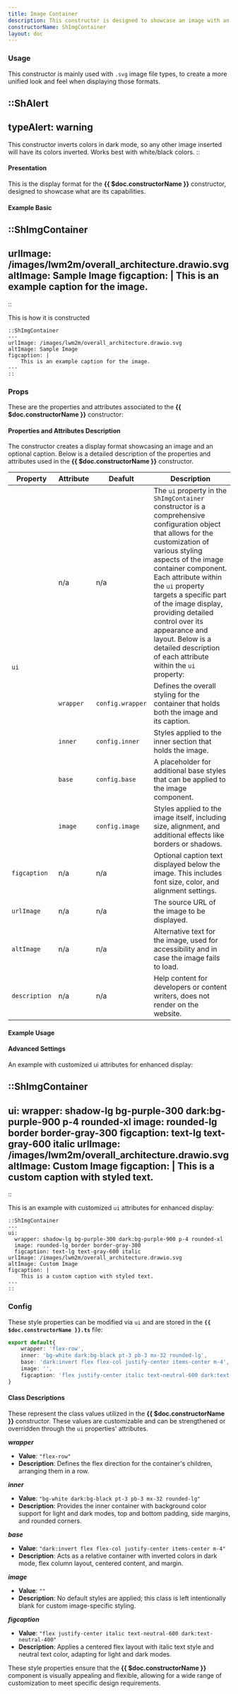 ```yaml
---
title: Image Container
description: This constructor is designed to showcase an image with an optional caption, providing flexibility in displaying images and captions in various layouts.
constructorName: ShImgContainer
layout: doc
---
```


### Usage
This constructor is mainly used with `.svg` image file types, to create a more unified look and feel when displaying those formats.

::ShAlert
---
typeAlert: warning
---
This constructor inverts colors in dark mode, so any other image inserted will have its colors inverted. Works best with white/black colors.
::

#### Presentation
This is the display format for the <b>{{ $doc.constructorName }}</b> constructor, designed to showcase what are its capabilities.

#### Example Basic

::ShImgContainer
---
urlImage: /images/lwm2m/overall_architecture.drawio.svg
altImage: Sample Image
figcaption: |
    This is an example caption for the image.
---
::

This is how it is constructed

```mdc
::ShImgContainer
---
urlImage: /images/lwm2m/overall_architecture.drawio.svg
altImage: Sample Image
figcaption: |
    This is an example caption for the image.
---
::
```

### Props
These are the properties and attributes associated to the <b>{{ $doc.constructorName }}</b> constructor:

#### Properties and Attributes Description
The constructor creates a display format showcasing an image and an optional caption. Below is a detailed description of the properties and attributes used in the <b>{{ $doc.constructorName }}</b> constructor.

<table>
  <thead>
    <tr>
      <th>Property</th>
      <th>Attribute</th>
      <th>Deafult</th>
      <th>Description</th>
    </tr>
  </thead>
  <tbody>
    <tr>
      <td rowspan="5"><code>ui</code></td>
      <td>n/a</td>
      <td>n/a</td>
      <td>The <code>ui</code> property in the <code>ShImgContainer</code> constructor is a comprehensive configuration object that allows for the customization of various styling aspects of the image container component. Each attribute within the <code>ui</code> property targets a specific part of the image display, providing detailed control over its appearance and layout. Below is a detailed description of each attribute within the <code>ui</code> property:</td>
    </tr>
    <tr>
      <td><code>wrapper</code></td>
      <td><code>config.wrapper</code></td>
      <td>Defines the overall styling for the container that holds both the image and its caption.</td>
    </tr>
    <tr>
      <td><code>inner</code></td>
      <td><code>config.inner</code></td>
      <td>Styles applied to the inner section that holds the image.</td>
    </tr>
    <tr>
      <td><code>base</code></td>
      <td><code>config.base</code></td>
      <td>A placeholder for additional base styles that can be applied to the image component.</td>
    </tr>
    <tr>
      <td><code>image</code></td>
      <td><code>config.image</code></td>
      <td>Styles applied to the image itself, including size, alignment, and additional effects like borders or shadows.</td>
    </tr>
    <tr>
      <td><code>figcaption</code></td>
      <td>n/a</td>
      <td>n/a</td>
      <td>Optional caption text displayed below the image. This includes font size, color, and alignment settings.</td>
    </tr>
    <tr>
      <td><code>urlImage</code></td>
      <td>n/a</td>
      <td>n/a</td>
      <td>The source URL of the image to be displayed.</td>
    </tr>
    <tr>
      <td><code>altImage</code></td>
      <td>n/a</td>
      <td>n/a</td>
      <td>Alternative text for the image, used for accessibility and in case the image fails to load.</td>
    </tr>
    <tr>
      <td><code>description</code></td>
      <td>n/a</td>
      <td>n/a</td>
      <td>Help content for developers or content writers, does not render on the website.</td>
    </tr>
  </tbody>
</table>

#### Example Usage
#### Advanced Settings
An example with customized ui attributes for enhanced display:

::ShImgContainer
---
ui:
  wrapper: shadow-lg bg-purple-300 dark:bg-purple-900 p-4 rounded-xl
  image: rounded-lg border border-gray-300
  figcaption: text-lg text-gray-600 italic
urlImage: /images/lwm2m/overall_architecture.drawio.svg
altImage: Custom Image
figcaption: |
    This is a custom caption with styled text.
---
::

This is an example with customized `ui` attributes for enhanced display:

```mdc
::ShImgContainer
---
ui:
  wrapper: shadow-lg bg-purple-300 dark:bg-purple-900 p-4 rounded-xl
  image: rounded-lg border border-gray-300
  figcaption: text-lg text-gray-600 italic
urlImage: /images/lwm2m/overall_architecture.drawio.svg
altImage: Custom Image
figcaption: |
    This is a custom caption with styled text.
---
::
```

### Config
These style properties can be modified via `ui` and are stored in the <code><b>{{ $doc.constructorName }}</b><b>.ts</b></code> file:

```ts
export default{
    wrapper: 'flex-row',
    inner: 'bg-white dark:bg-black pt-3 pb-3 mx-32 rounded-lg',
    base: 'dark:invert flex flex-col justify-center items-center m-4',
    image: '',
    figcaption: 'flex justify-center italic text-neutral-600 dark:text-neutral-400',
}
```

#### Class Descriptions
These represent the class values utilized in the <b>{{ $doc.constructorName }}</b> constructor. These values are customizable and can be strengthened or overridden through the `ui` properties' attributes.

_**wrapper**_
* **Value**: `"flex-row"`
* **Description**: Defines the flex direction for the container's children, arranging them in a row.

_**inner**_
* **Value**: `"bg-white dark:bg-black pt-3 pb-3 mx-32 rounded-lg"`
* **Description**: Provides the inner container with background color support for light and dark modes, top and bottom padding, side margins, and rounded corners.

_**base**_
* **Value**: `"dark:invert flex flex-col justify-center items-center m-4"`
* **Description**: Acts as a relative container with inverted colors in dark mode, flex column layout, centered content, and margin.

_**image**_
* **Value**: `""`
* **Description**: No default styles are applied; this class is left intentionally blank for custom image-specific styling.

_**figcaption**_
* **Value**: `"flex justify-center italic text-neutral-600 dark:text-neutral-400"`
* **Description**: Applies a centered flex layout with italic text style and neutral text color, adapting for light and dark modes.


These style properties ensure that the <b>{{ $doc.constructorName }}</b> component is visually appealing and flexible, allowing for a wide range of customization to meet specific design requirements.
